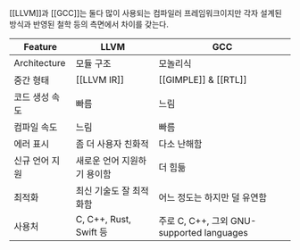 [[LLVM]]과 [[GCC]]는 둘다 많이 사용되는 컴파일러 프레임워크이지만 각자 설계된 방식과 반영된 철학 등의 측면에서 차이를 갖는다.

| Feature      | LLVM                  | GCC                                   |
| ------------ | --------------------- | ------------------------------------- |
| Architecture | 모듈 구조                 | 모놀리식                                  |
| 중간 형태        | [[LLVM IR]]           | [[GIMPLE]] & [[RTL]]                  |
| 코드 생성 속도     | 빠름                    | 느림                                    |
| 컴파일 속도       | 느림                    | 빠름                                    |
| 에러 표시        | 좀 더 사용자 친화적           | 다소 난해함                                |
| 신규 언어 지원     | 새로운 언어 지원하기 용이함       | 더 힘듦                                  |
| 최적화          | 최신 기술도 잘 최적화함         | 어느 정도는 하지만 덜 유연함                      |
| 사용처          | C, C++, Rust, Swift 등 | 주로 C, C++, 그외 GNU-supported languages |

